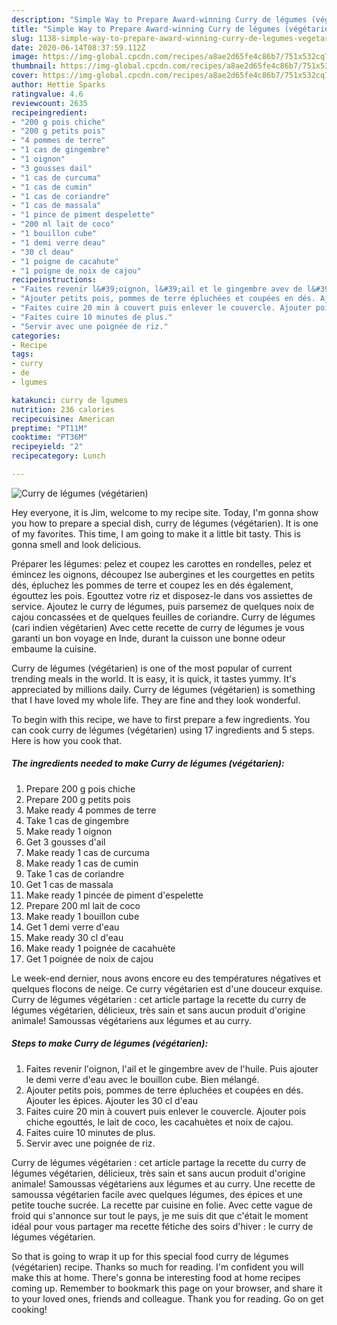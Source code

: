 ```yaml
---
description: "Simple Way to Prepare Award-winning Curry de légumes (végétarien)"
title: "Simple Way to Prepare Award-winning Curry de légumes (végétarien)"
slug: 1138-simple-way-to-prepare-award-winning-curry-de-legumes-vegetarien
date: 2020-06-14T08:37:59.112Z
image: https://img-global.cpcdn.com/recipes/a8ae2d65fe4c86b7/751x532cq70/curry-de-legumes-vegetarien-photo-principale-de-la-recette.jpg
thumbnail: https://img-global.cpcdn.com/recipes/a8ae2d65fe4c86b7/751x532cq70/curry-de-legumes-vegetarien-photo-principale-de-la-recette.jpg
cover: https://img-global.cpcdn.com/recipes/a8ae2d65fe4c86b7/751x532cq70/curry-de-legumes-vegetarien-photo-principale-de-la-recette.jpg
author: Hettie Sparks
ratingvalue: 4.6
reviewcount: 2635
recipeingredient:
- "200 g pois chiche"
- "200 g petits pois"
- "4 pommes de terre"
- "1 cas de gingembre"
- "1 oignon"
- "3 gousses dail"
- "1 cas de curcuma"
- "1 cas de cumin"
- "1 cas de coriandre"
- "1 cas de massala"
- "1 pince de piment despelette"
- "200 ml lait de coco"
- "1 bouillon cube"
- "1 demi verre deau"
- "30 cl deau"
- "1 poigne de cacahute"
- "1 poigne de noix de cajou"
recipeinstructions:
- "Faites revenir l&#39;oignon, l&#39;ail et le gingembre avev de l&#39;huile. Puis ajouter le demi verre d&#39;eau avec le bouillon cube. Bien mélangé."
- "Ajouter petits pois, pommes de terre épluchées et coupées en dés. Ajouter les épices. Ajouter les 30 cl d&#39;eau"
- "Faites cuire 20 min à couvert puis enlever le couvercle. Ajouter pois chiche egouttés, le lait de coco, les cacahuètes et noix de cajou."
- "Faites cuire 10 minutes de plus."
- "Servir avec une poignée de riz."
categories:
- Recipe
tags:
- curry
- de
- lgumes

katakunci: curry de lgumes 
nutrition: 236 calories
recipecuisine: American
preptime: "PT11M"
cooktime: "PT36M"
recipeyield: "2"
recipecategory: Lunch

---
```



![Curry de légumes (végétarien)](https://img-global.cpcdn.com/recipes/a8ae2d65fe4c86b7/751x532cq70/curry-de-legumes-vegetarien-photo-principale-de-la-recette.jpg)

Hey everyone, it is Jim, welcome to my recipe site. Today, I'm gonna show you how to prepare a special dish, curry de légumes (végétarien). It is one of my favorites. This time, I am going to make it a little bit tasty. This is gonna smell and look delicious.

Préparer les légumes: pelez et coupez les carottes en rondelles, pelez et émincez les oignons, découpez lse aubergines et les courgettes en petits dés, épluchez les pommes de terre et coupez les en dés également, égouttez les pois. Egouttez votre riz et disposez-le dans vos assiettes de service. Ajoutez le curry de légumes, puis parsemez de quelques noix de cajou concassées et de quelques feuilles de coriandre. Curry de légumes (cari indien végétarien) Avec cette recette de curry de légumes je vous garanti un bon voyage en Inde, durant la cuisson une bonne odeur embaume la cuisine.

Curry de légumes (végétarien) is one of the most popular of current trending meals in the world. It is easy, it is quick, it tastes yummy. It's appreciated by millions daily. Curry de légumes (végétarien) is something that I have loved my whole life. They are fine and they look wonderful.


To begin with this recipe, we have to first prepare a few ingredients. You can cook curry de légumes (végétarien) using 17 ingredients and 5 steps. Here is how you cook that.

<!--inarticleads1-->

##### The ingredients needed to make Curry de légumes (végétarien):

1. Prepare 200 g pois chiche
1. Prepare 200 g petits pois
1. Make ready 4 pommes de terre
1. Take 1 cas de gingembre
1. Make ready 1 oignon
1. Get 3 gousses d&#39;ail
1. Make ready 1 cas de curcuma
1. Make ready 1 cas de cumin
1. Take 1 cas de coriandre
1. Get 1 cas de massala
1. Make ready 1 pincée de piment d&#39;espelette
1. Prepare 200 ml lait de coco
1. Make ready 1 bouillon cube
1. Get 1 demi verre d&#39;eau
1. Make ready 30 cl d&#39;eau
1. Make ready 1 poignée de cacahuète
1. Get 1 poignée de noix de cajou


Le week-end dernier, nous avons encore eu des températures négatives et quelques flocons de neige. Ce curry végétarien est d&#39;une douceur exquise. Curry de légumes végétarien : cet article partage la recette du curry de légumes végétarien, délicieux, très sain et sans aucun produit d&#39;origine animale! Samoussas végétariens aux légumes et au curry. 

<!--inarticleads2-->

##### Steps to make Curry de légumes (végétarien):

1. Faites revenir l&#39;oignon, l&#39;ail et le gingembre avev de l&#39;huile. Puis ajouter le demi verre d&#39;eau avec le bouillon cube. Bien mélangé.
1. Ajouter petits pois, pommes de terre épluchées et coupées en dés. Ajouter les épices. Ajouter les 30 cl d&#39;eau
1. Faites cuire 20 min à couvert puis enlever le couvercle. Ajouter pois chiche egouttés, le lait de coco, les cacahuètes et noix de cajou.
1. Faites cuire 10 minutes de plus.
1. Servir avec une poignée de riz.


Curry de légumes végétarien : cet article partage la recette du curry de légumes végétarien, délicieux, très sain et sans aucun produit d&#39;origine animale! Samoussas végétariens aux légumes et au curry. Une recette de samoussa végétarien facile avec quelques légumes, des épices et une petite touche sucrée. La recette par cuisine en folie. Avec cette vague de froid qui s&#39;annonce sur tout le pays, je me suis dit que c&#39;était le moment idéal pour vous partager ma recette fétiche des soirs d&#39;hiver : le curry de légumes végétarien. 

So that is going to wrap it up for this special food curry de légumes (végétarien) recipe. Thanks so much for reading. I'm confident you will make this at home. There's gonna be interesting food at home recipes coming up. Remember to bookmark this page on your browser, and share it to your loved ones, friends and colleague. Thank you for reading. Go on get cooking!
